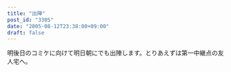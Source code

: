 ```yaml
---
title: "出陣"
post_id: "3305"
date: "2005-08-12T23:38:00+09:00"
draft: false
---
```



明後日のコミケに向けて明日朝にでも出陣します。とりあえずは第一中継点の友人宅へ。
